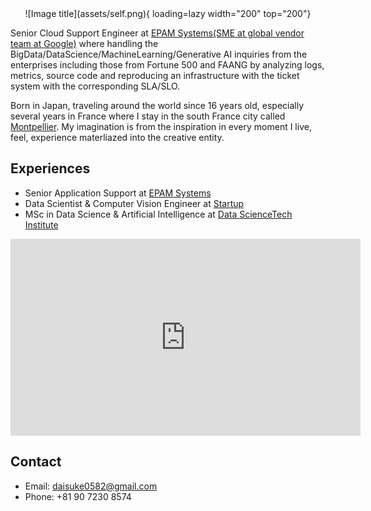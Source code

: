 

<center>![Image title](assets/self.png){ loading=lazy width="200" top="200"}</center>

Senior Cloud Support Engineer at [EPAM Systems](https://www.epam.com/)<ins>(SME at global vendor team at Google)</ins> where handling the BigData/DataScience/MachineLearning/Generative AI inquiries from the enterprises including those from Fortune 500 and FAANG by analyzing logs, metrics, source code and reproducing an infrastructure with the ticket system with the corresponding SLA/SLO.

Born in Japan, traveling around the world since 16 years old, especially several years in France where I stay in the south France city called [Montpellier](https://www.youtube.com/watch?v=jb1eNSH4EGQ&ab_channel=DaisukeKuwabara). My imagination is from the inspiration in every moment I live, feel, experience materliazed into the creative entity.



## Experiences

- Senior Application Support at [EPAM Systems](https://www.epam.com/)
- Data Scientist & Computer Vision Engineer at [Startup](https://datafluct.com/)
- MSc in Data Science & Artificial Intelligence at [Data ScienceTech Institute](https://www.datasciencetech.institute/)

<iframe width="560" height="315" src="https://www.youtube.com/embed/RuatqthpLAs" title="YouTube video player" frameborder="0" allow="accelerometer; autoplay; clipboard-write; encrypted-media; gyroscope; picture-in-picture" allowfullscreen></iframe>

## Contact
- Email: daisuke0582@gmail.com
- Phone: +81 90 7230 8574